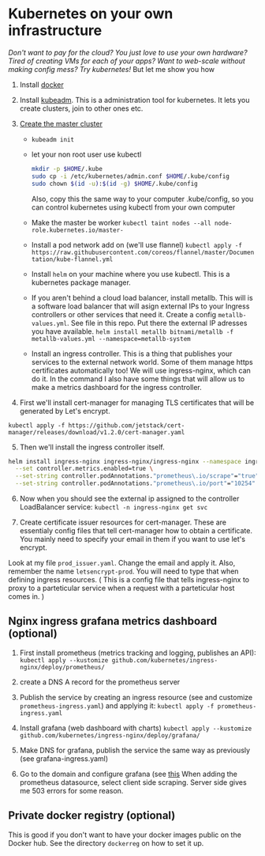 
# Kubernetes on your own infrastructure

*Don't want to pay for the cloud? You just love to use your
own hardware? Tired of creating VMs for
each of your apps? Want to web-scale without making config mess?
Try kubernetes!* But let me show you how

1. Install [docker](https://kubernetes.io/docs/setup/production-environment/container-runtimes/#docker)
2. Install [kubeadm](https://kubernetes.io/docs/setup/production-environment/tools/kubeadm/install-kubeadm/).
This is a administration tool for kubernetes. It lets you create
clusters, join to other ones etc.
3. [Create the master cluster](https://kubernetes.io/docs/setup/production-environment/tools/kubeadm/create-cluster-kubeadm/)

	- `kubeadm init`
	- let your non root user use kubectl

	  ```bash
	  mkdir -p $HOME/.kube
	  sudo cp -i /etc/kubernetes/admin.conf $HOME/.kube/config
	  sudo chown $(id -u):$(id -g) $HOME/.kube/config
	  ```

	  Also, copy this the same way to your computer .kube/config, so you can control
	  kubernetes using kubectl from your own computer

	- Make the master be worker `kubectl taint nodes --all node-role.kubernetes.io/master-`
	- Install a pod network add on (we'll use flannel)
	`kubectl apply -f https://raw.githubusercontent.com/coreos/flannel/master/Documentation/kube-flannel.yml`

	- Install `helm` on your machine where you use kubectl. This is a kubernetes
	package manager.

	- If you aren't behind a cloud load balancer, install metallb.
	This will is a software load balancer that will asign external IPs to
	your Ingress controllers or other services
	that need it. Create a config `metallb-values.yml`.
	See file in this repo. Put there the external IP adresses you have available.
	`helm install metallb bitnami/metallb -f metallb-values.yml --namespace=metallb-system`

	- Install an ingress controller. This is a thing that publishes your services
	to the external network world. Some of them manage https certificates
	automatically too! We will use ingress-nginx, which can do it.
	In the command I also have some things that will allow us to make a metrics
	dashboard for the ingress controller.

4. First we'll install cert-manager for managing TLS certificates that will
be generated by Let's encrypt.

`kubectl apply -f https://github.com/jetstack/cert-manager/releases/download/v1.2.0/cert-manager.yaml`

5. Then we'll install the ingress controller itself.

```bash
helm install ingress-nginx ingress-nginx/ingress-nginx --namespace ingress-nginx \
  --set controller.metrics.enabled=true \
  --set-string controller.podAnnotations."prometheus\.io/scrape"="true" \
  --set-string controller.podAnnotations."prometheus\.io/port"="10254"
```

6. Now when you should see the external ip assigned to the controller LoadBalancer service:
`kubectl -n ingress-nginx get svc`

7. Create certificate issuer resources for cert-manager. These are essentialy config
files that tell cert-manager how to obtain a certificate. You mainly need to specify
your email in them if you want to use let's encrypt.

Look at my file `prod_issuer.yaml`. Change the email and apply it. Also,
remember the name `letsencrypt-prod`. You will need to type that when defining
ingress resources. ( This is a config file that tells ingress-nginx to proxy
to a parteticular service when a request with a parteticular host comes in. )

## Nginx ingress grafana metrics dashboard (optional)

1. First install prometheus (metrics tracking and logging, publishes an API):
`kubectl apply --kustomize github.com/kubernetes/ingress-nginx/deploy/prometheus/`

2. create a DNS A record for the prometheus server

3. Publish the service by creating an ingress resource
(see and customize `prometheus-ingress.yaml`) and applying it:
`kubectl apply -f prometheus-ingress.yaml`

4. Install grafana (web dashboard with charts)
`kubectl apply --kustomize github.com/kubernetes/ingress-nginx/deploy/grafana/`

5. Make DNS for grafana, publish the service the same way as previously
(see grafana-ingress.yaml)

6. Go to the domain and configure grafana (see [this](https://xaviergeerinck.com/post/infrastructure/kubernetes-nginx-ingress-controller-monitoring-prometheus)
When adding the prometheus datasource, select client side scraping. Server side
gives me 503 errors for some reason.

## Private docker registry (optional)

This is good if you don't want to have your docker images public on the Docker hub.
See the directory `dockerreg` on how to set it up.
